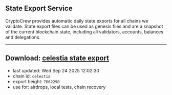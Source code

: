## State Export Service
CryptoCrew provides automatic daily state exports for all chains we validate. State export files can be used as genesis files and are a snapshot of the current blockchain state, including all validators, accounts, balances and delegations.

---
**Download: [celestia state export](https://dl-eu2.ccvalidators.com/SERVICE/celestia/celestia_export_7662290.json)**
---

- last updated: Wed Sep 24 2025 12:02:30
- chain id: `celestia`
- export height: `7662290`
- use for: airdrops, local tests, chain recovery
